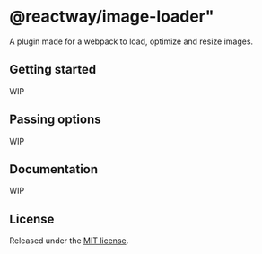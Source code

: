 # @reactway/image-loader"

A plugin made for a webpack to load, optimize and resize images.

## Getting started

WIP

## Passing options

WIP

## Documentation

WIP

## License

Released under the [MIT license](LICENSE).

